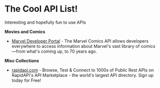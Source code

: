 # The Cool API List!
Interesting and hopefully fun to use APIs

**Movies and Comics**

* [Marvel Developer Portal](https://developer.marvel.com/) - The Marvel Comics API allows developers everywhere to access information about Marvel's vast library of comics—from what's coming up, to 70 years ago. 

**Misc Collections**

* [rapidapi.com](https://rapidapi.com/) - Browse, Test & Connect to 1000s of Public Rest APIs on RapidAPI's API Marketplace - the world's largest API directory. Sign up today for Free!
